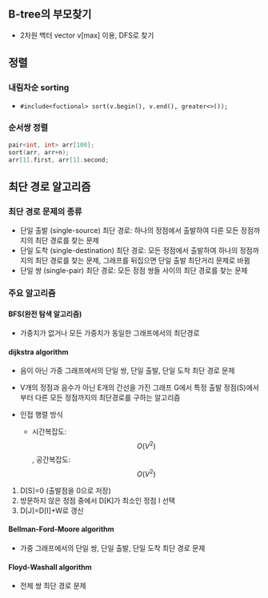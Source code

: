 ## B-tree의 부모찾기

* 2차원 백터 vector<int> v[max] 이용, DFS로 찾기

## 정렬

### 내림차순 sorting

* ```#include<fuctional> sort(v.begin(), v.end(), greater<>());```

### 순서쌍 정렬

```cpp
pair<int, int> arr[100];
sort(arr, arr+n);
arr[1].first, arr[1].second;
```

## 최단 경로 알고리즘

### 최단 경로 문제의 종류

 * 단일 출발 (single-source) 최단 경로: 하나의 정점에서 출발하여 다른 모든 정점까지의 최단 경로를 찾는 문제
 * 단일 도착 (single-destination) 최단 경로: 모든 정점에서 출발하여 하나의 정점까지의 최단 경로를 찾는 문제, 그래프를 뒤집으면 단일 출발 최단거리 문제로 바뀜
 * 단일 쌍 (single-pair) 최단 경로: 모든 정점 쌍들 사이의 최단 경로를 찾는 문제

### 주요 알고리즘

#### BFS(완전 탐색 알고리즘)

* 가중치가 없거나 모든 가중치가 동일한 그래프에서의 최단경로

#### dijkstra algorithm

* 음이 아닌 가중 그래프에서의 단일 쌍, 단일 출발, 단일 도착 최단 경로 문제
* V개의 정점과 음수가 아닌 E개의 간선을 가진 그래프 G에서 특정 출발 정점(S)에서 부터 다른 모든 정점까지의 최단경로를 구하는 알고리즘

* 인접 행렬 방식
	* 시간복잡도: $$O(V^2)$$, 공간복잡도: $$O(V^2)$$

1. D[S]=0 (출발점을 0으로 저장)
2. 방문하지 않은 정점 중에서 D[K]가 최소인 정점 I 선택
3. D[J]=D[I]+W로 갱신

#### Bellman-Ford-Moore algorithm

* 가중 그래프에서의 단일 쌍, 단일 출발, 단일 도착 최단 경로 문제

#### Floyd-Washall algorithm

* 전체 쌍 최단 경로 문제
